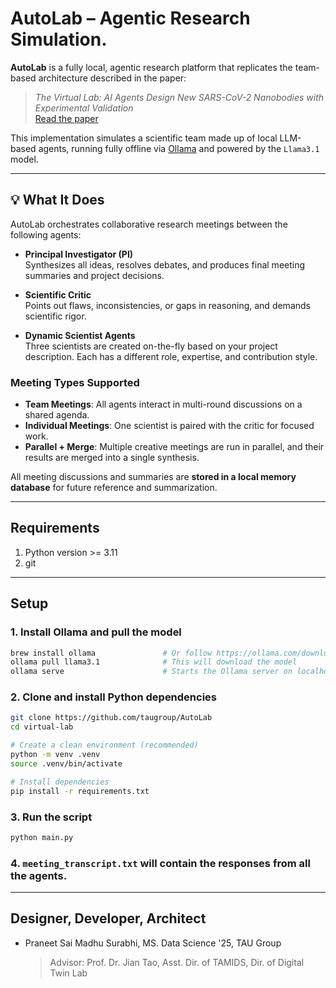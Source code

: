 # AutoLab – Agentic Research Simulation.

**AutoLab** is a fully local, agentic research platform that replicates the team-based architecture described in the paper:

> *The Virtual Lab: AI Agents Design New SARS-CoV-2 Nanobodies with Experimental Validation*  
> [Read the paper](https://www.biorxiv.org/content/10.1101/2024.11.11.623004v1)

This implementation simulates a scientific team made up of local LLM-based agents, running fully offline via [Ollama](https://ollama.com) and powered by the `Llama3.1` model.

---

## 💡 What It Does

AutoLab orchestrates collaborative research meetings between the following agents:

- **Principal Investigator (PI)**  
  Synthesizes all ideas, resolves debates, and produces final meeting summaries and project decisions.

- **Scientific Critic**  
  Points out flaws, inconsistencies, or gaps in reasoning, and demands scientific rigor.

- **Dynamic Scientist Agents**  
  Three scientists are created on-the-fly based on your project description. Each has a different role, expertise, and contribution style.

### Meeting Types Supported

- **Team Meetings**: All agents interact in multi-round discussions on a shared agenda.
- **Individual Meetings**: One scientist is paired with the critic for focused work.
- **Parallel + Merge**: Multiple creative meetings are run in parallel, and their results are merged into a single synthesis.

All meeting discussions and summaries are **stored in a local memory database** for future reference and summarization.

---

## Requirements

1. Python version >= 3.11
2. git

---

## Setup

### 1. Install Ollama and pull the model

```bash
brew install ollama               # Or follow https://ollama.com/download
ollama pull llama3.1              # This will download the model
ollama serve                      # Starts the Ollama server on localhost:11434
```

### 2. Clone and install Python dependencies

```bash
git clone https://github.com/taugroup/AutoLab
cd virtual-lab

# Create a clean environment (recommended)
python -m venv .venv
source .venv/bin/activate

# Install dependencies
pip install -r requirements.txt
```

### 3. Run the script

```bash
python main.py
```

### 4. `meeting_transcript.txt` will contain the responses from all the agents.

---

## Designer, Developer, Architect
- Praneet Sai Madhu Surabhi, MS. Data Science '25, TAU Group
  > Advisor: Prof. Dr. Jian Tao, Asst. Dir. of TAMIDS, Dir. of Digital Twin Lab
